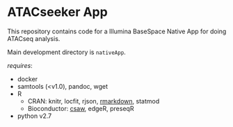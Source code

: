 # ATACseeker App #

This repository contains code for a Illumina BaseSpace Native App for doing ATACseq analysis.

Main development directory is `nativeApp`.

*requires*: 
* docker 
* samtools (<v1.0), pandoc, wget
* R
  * CRAN: knitr, locfit, rjson, [rmarkdown](https://cran.r-project.org/web/packages/rmarkdown/index.html), statmod
  * Bioconductor:  [csaw](http://bioconductor.org/packages/release/bioc/html/csaw.html), edgeR, preseqR
* python v2.7
